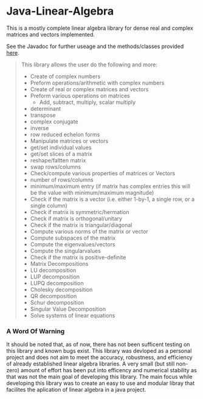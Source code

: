 # Java-Linear-Algebra

This is a mostly complete linear algebra library for dense real and complex matrices and vectors implemented.

See the Javadoc for further useage and the methods/classes provided [here](https://jacobdwatters.github.io/Java-Linear-Algebra/).<br>

>This library allows the user do the following and more:
>- Create of complex numbers
>- Preform operations/arithmetic with complex numbers
>- Create of real or complex matrices and vectors
>- Preform various operations on matrices
>     - Add, subtract, multiply, scalar multiply
>  - determinant
>  - transpose
>  - complex conjugate
>  - inverse
>  - row reduced echelon forms
>- Manipulate matrices or vectors
>  - get/set individual values
>  - get/set slices of a matrix
>  - reshape/faltten matrix
>  - swap rows/columns
>- Check/compute various properties of matrices or Vectors
>  - number of rows/columns
>  - minimum/maximum entry (if matrix has complex entries this will be the value with minimum/maximum magnitude)
>  - Check if the matrix is a vector (i.e. either 1-by-1, a single row, or a single column)
>  - Check if matrix is symmetric/hermation
>  - Check if matrix is orthogonal/unitary
>  - Check if the matrix is triangular/diagonal
>  - Compute various norms of the matrix or vector
>  - Compute subspaces of the matrix
>  - Compute the eigenvalues/vectors
>  - Compute the singularvalues
>  - Check if the matrix is positive-definite
>- Matrix Decompositions
>  - LU decomposition
>  - LUP decomposition
>  - LUPQ decomposition
>  - Cholesky decomposition
>  - QR decomposition
>  - Schur decomposition
>  - Singular Value Decomposition
>- Solve systems of linear equations

### A Word Of Warning
It should be noted that, as of now, there has not been sufficent testing on this library and known bugs exist. This library was devloped as a personal project and does not aim to meet the accuracy, robustness, and efficiency of already established linear algebra libraries. A very small (but still non-zero) amount of effort has been put into efficency and numerical stability as that was not the main goal of developing this library. The main focus while developing this library was to create an easy to use and modular libray that facilites the aplication of linear algebra in a java project.

